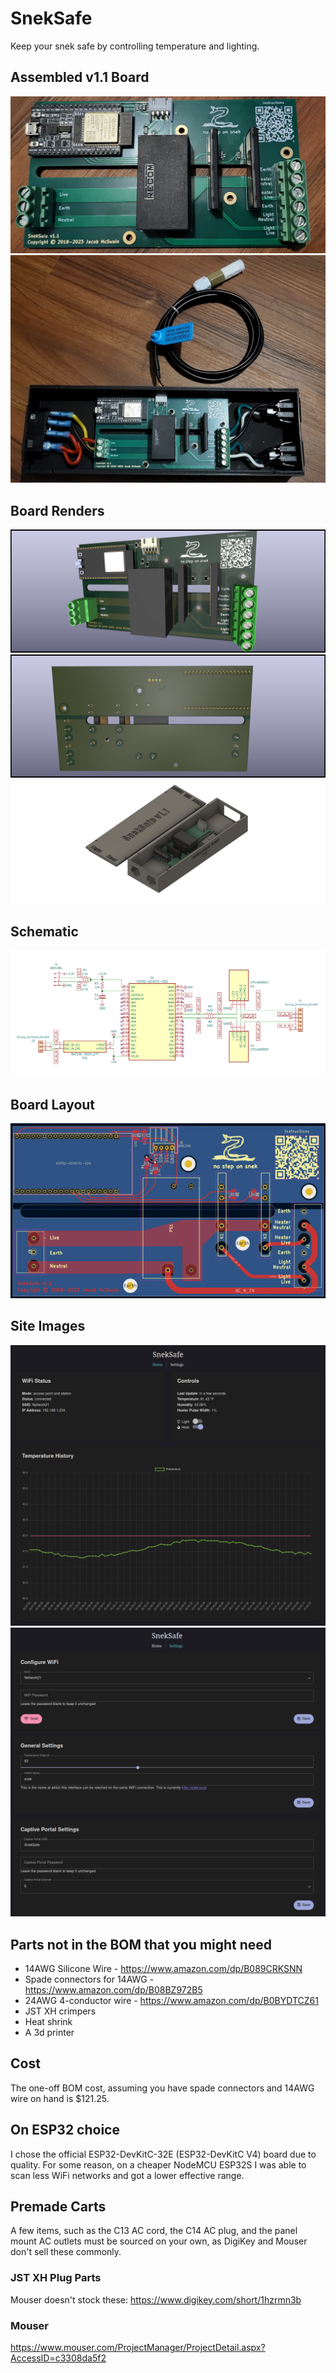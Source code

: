 # SnekSafe

Keep your snek safe by controlling temperature and lighting.

## Assembled v1.1 Board

![v1.1 assembled](pics/board-assembled.jpg)
![v1.1 assembled in enclosure](pics/enclosure-open.jpg)

## Board Renders

![Board Top](pics/sneksafe-top.png)
![Board Bottom](pics/sneksafe-bottom.png)
![Board Enclosure](pics/enclosure.png)

## Schematic

[![Schematic](pics/sneksafe-schematic.png)](pdfs/schematic.pdf)

## Board Layout

[![Board Layout](pics/sneksafe-board.png)](pdfs/board.pdf)

## Site Images

![Home](pics/sneksafe-site-home.png)
![Settings](pics/sneksafe-site-settings.png)

## Parts not in the BOM that you might need

- 14AWG Silicone Wire - <https://www.amazon.com/dp/B089CRKSNN>
- Spade connectors for 14AWG - <https://www.amazon.com/dp/B08BZ972B5>
- 24AWG 4-conductor wire - <https://www.amazon.com/dp/B0BYDTCZ61>
- JST XH crimpers
- Heat shrink
- A 3d printer

## Cost

The one-off BOM cost, assuming you have spade connectors and 14AWG wire on hand is $121.25.

## On ESP32 choice

I chose the official ESP32-DevKitC-32E (ESP32-DevKitC V4) board due to quality. For some reason, on a cheaper NodeMCU ESP32S I was able to scan less WiFi networks and got a lower effective range.

## Premade Carts

A few items, such as the C13 AC cord, the C14 AC plug, and the panel mount AC outlets must be sourced on your own, as DigiKey and Mouser don't sell these commonly.

### JST XH Plug Parts

Mouser doesn't stock these: <https://www.digikey.com/short/1hzrmn3b>

### Mouser

<https://www.mouser.com/ProjectManager/ProjectDetail.aspx?AccessID=c3308da5f2>
